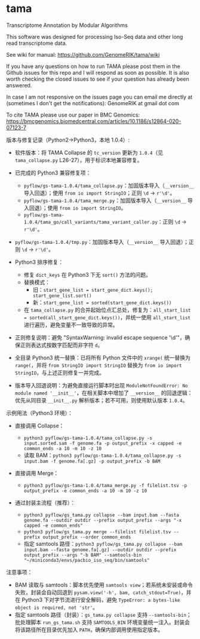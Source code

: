 # tama
Transcriptome Annotation by Modular Algorithms

This software was designed for processing Iso-Seq data and other long read transcriptome data. 

See wiki for manual:
https://github.com/GenomeRIK/tama/wiki

If you have any questions on how to run TAMA please post them in the Github issues for this repo and I will respond as soon as possible. It is also worth checking the closed issues to see if your question has already been answered. 

In case I am not responsive on the issues page you can email me directly at (sometimes I don't get the notifications): 
GenomeRIK at gmail dot com

To cite TAMA please use our paper in BMC Genomics:
https://bmcgenomics.biomedcentral.com/articles/10.1186/s12864-020-07123-7

版本与修复记录（Python2→Python3，本地 1.0.4）:

- 软件版本：将 TAMA Collapse 的 `tc_version` 更新为 `1.0.4`（见 `tama_collapse.py` L26-27），用于标识本地兼容修复。

- 已完成的 Python3 兼容修复项：
  - `pyflow/gs-tama-1.0.4/tama_collapse.py`：加固版本导入（`__version__` 导入回退）；使用 `from io import StringIO`；正则 `\d` → `r'\d'`。
  - `pyflow/gs-tama-1.0.4/tama_merge.py`：加固版本导入（`__version__` 导入回退）；使用 `from io import StringIO`。
  - `pyflow/gs-tama-1.0.4/tama_go/call_variants/tama_variant_caller.py`：正则 `\d` → `r'\d'`。
 - `pyflow/gs-tama-1.0.4/tmp.py`：加固版本导入（`__version__` 导入回退）；正则 `\d` → `r'\d'`。

- Python3 排序修复：
  - 修复 `dict_keys` 在 Python3 下无 `sort()` 方法的问题。
  - 替换模式：
    - 旧：`start_gene_list = start_gene_dict.keys(); start_gene_list.sort()`
    - 新：`start_gene_list = sorted(start_gene_dict.keys())`
  - 在 `tama_collapse.py` 的合并起始位点汇总处，修复为：`all_start_list = sorted(all_start_gene_dict.keys())`，并统一使用 `all_start_list` 进行遍历，避免变量不一致导致的异常。

- 正则修复说明：避免 "SyntaxWarning: invalid escape sequence '\d'"，确保正则表达式按数字匹配而非字符 `d`。

- 全目录 Python3 统一替换：已将所有 Python 文件中的 `xrange(` 统一替换为 `range(`，并将 `from StringIO import StringIO` 替换为 `from io import StringIO`，与上述正则修复一并完成。

- 版本导入回退说明：为避免直接运行脚本时出现 `ModuleNotFoundError: No module named '__init__'`，在相关脚本中增加了 `__version__` 的回退逻辑：优先从同目录 `__init__.py` 解析版本；若不可用，则使用默认版本 `1.0.4`。

示例用法（Python3 环境）：

- 直接调用 Collapse：
  - `python3 pyflow/gs-tama-1.0.4/tama_collapse.py -s input.sorted.sam -f genome.fa -p output_prefix -x capped -e common_ends -a 10 -m 10 -z 10`
  - 读取 BAM：`python3 pyflow/gs-tama-1.0.4/tama_collapse.py -s input.bam -f genome.fa[.gz] -p output_prefix -b BAM`

- 直接调用 Merge：
  - `python3 pyflow/gs-tama-1.0.4/tama_merge.py -f filelist.tsv -p output_prefix -e common_ends -a 10 -m 10 -z 10`

- 通过封装主流程（推荐）：
  - `python3 pyflow/gs_tama.py collapse --bam input.bam --fasta genome.fa --outdir outdir --prefix output_prefix --args "-x capped -e common_ends"`
  - `python3 pyflow/gs_tama.py merge --filelist filelist.tsv --prefix output_prefix --order common_ends`
  - 指定 samtools 路径：`python3 pyflow/gs_tama.py collapse --bam input.bam --fasta genome.fa[.gz] --outdir outdir --prefix output_prefix --args "-b BAM" --samtools-bin "~/miniconda3/envs/pacbio_iso_seq/bin/samtools"`

注意事项：
- BAM 读取与 samtools：脚本优先使用 `samtools view`；若系统未安装或命令失败，封装会自动回退到 `pysam.view('-h', bam, catch_stdout=True)`，并在 Python3 下对字节流进行安全解码，避免 `TypeError: a bytes-like object is required, not 'str'`。
- 指定 samtools 路径（封装）：`gs_tama.py collapse` 支持 `--samtools-bin`；批处理脚本 `run_gs_tama.sh` 支持 `SAMTOOLS_BIN` 环境变量统一注入。封装会将该路径所在目录优先加入 `PATH`，确保内部调用使用指定版本。